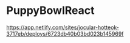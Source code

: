 # PuppyBowlReact
https://app.netlify.com/sites/jocular-hotteok-3717eb/deploys/6723db40b03bd023b145969f